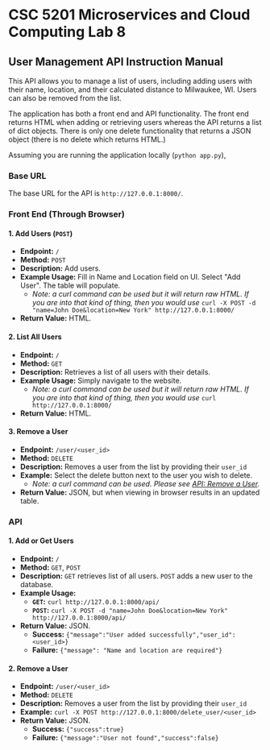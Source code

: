 # CSC 5201 Microservices and Cloud Computing Lab 8


## User Management API Instruction Manual

This API allows you to manage a list of users, including adding users with their name, location, and their calculated distance to Milwaukee, WI. Users can also be removed from the list.

The application has both a front end and API functionality. The front end returns HTML when adding or retrieving users whereas the API returns a list of dict objects. There is only one delete functionality that returns a JSON object (there is no delete which returns HTML.)

Assuming you are running the application locally (`python app.py`),

### Base URL

The base URL for the API is `http://127.0.0.1:8000/`.

### Front End (Through Browser)

#### 1. Add Users (`POST`)
- **Endpoint:** `/`
- **Method:** `POST`
- **Description:** Add users.
- **Example Usage:** Fill in Name and Location field on UI. Select "Add User". The table will populate.
  - *Note: a curl command can be used but it will return raw HTML. If you are into that kind of thing, then you would use* `curl -X POST -d "name=John Doe&location=New York" http://127.0.0.1:8000/`
- **Return Value:** HTML.

#### 2. List All Users
- **Endpoint:** `/`
- **Method:** `GET`
- **Description:** Retrieves a list of all users with their details.
- **Example Usage:** Simply navigate to the website. 
  - *Note: a curl command can be used but it will return raw HTML. If you are into that kind of thing, then you would use* `curl http://127.0.0.1:8000/`
- **Return Value:** HTML.

#### 3. Remove a User
- **Endpoint:** `/user/<user_id>`
- **Method:** `DELETE`
- **Description:** Removes a user from the list by providing their `user_id`
- **Example:** Select the delete button next to the user you wish to delete.
  - *Note: a curl command can be used. Please see [API: Remove a User](#2-remove-a-user).*
- **Return Value:** JSON, but when viewing in browser results in an updated table.


### API

#### 1. Add or Get Users
- **Endpoint:** `/`
- **Method:** `GET`, `POST`
- **Description:** `GET` retrieves list of all users. `POST` adds a new user to the database.
- **Example Usage:**
  - **`GET`:** `curl http://127.0.0.1:8000/api/`
  - **`POST`:** `curl -X POST -d "name=John Doe&location=New York" http://127.0.0.1:8000/api/`
- **Return Value:** JSON.
  - **Success:** `{"message":"User added successfully","user_id":<user_id>}`
  - **Failure:** `{"message": "Name and location are required"}`

#### 2. Remove a User
- **Endpoint:** `/user/<user_id>`
- **Method:** `DELETE`
- **Description:** Removes a user from the list by providing their `user_id`
- **Example:** `curl -X POST http://127.0.0.1:8000/delete_user/<user_id>`
- **Return Value:** JSON.
  - **Success:** `{"success":true}`
  - **Failure:** `{"message":"User not found","success":false}`